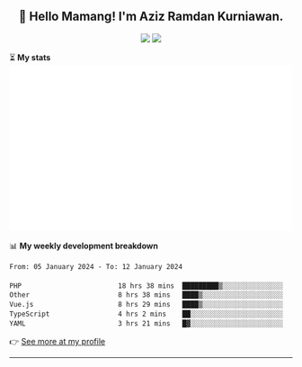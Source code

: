 <h2 align="center">👋 Hello Mamang! I'm Aziz Ramdan Kurniawan.</h2>  
<p align="center">
  <img src="https://komarev.com/ghpvc/?username=azizramdan">
  <img src="https://wakatime.com/badge/user/90056fa0-4c31-4eca-954e-2a3ac05896f9.svg">
</p>
    
⏳ **My stats**  
![](https://raw.githubusercontent.com/azizramdan/github-stats/master/generated/overview.svg#gh-dark-mode-only)

📊 **My weekly development breakdown**
<!--START_SECTION:waka-->

```txt
From: 05 January 2024 - To: 12 January 2024

PHP                        18 hrs 38 mins  █████████▒░░░░░░░░░░░░░░░   36.82 %
Other                      8 hrs 38 mins   ████▒░░░░░░░░░░░░░░░░░░░░   17.07 %
Vue.js                     8 hrs 29 mins   ████▒░░░░░░░░░░░░░░░░░░░░   16.76 %
TypeScript                 4 hrs 2 mins    ██░░░░░░░░░░░░░░░░░░░░░░░   07.97 %
YAML                       3 hrs 21 mins   █▓░░░░░░░░░░░░░░░░░░░░░░░   06.62 %
```

<!--END_SECTION:waka-->
👉 [See more at my profile](https://wakatime.com/@azizramdan)
***
